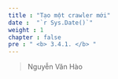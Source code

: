 ```yaml
---
title : "Tạo một crawler mới"
date :  "`r Sys.Date()`" 
weight : 1 
chapter : false
pre : " <b> 3.4.1. </b> "
---
```


> Nguyễn Văn Hào